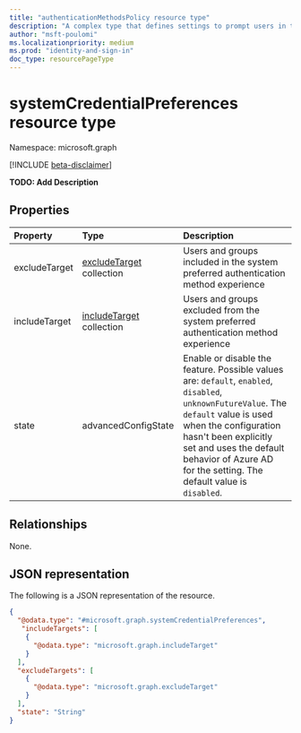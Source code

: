 ```yaml
---
title: "authenticationMethodsPolicy resource type"
description: "A complex type that defines settings to prompt users in the organization to use the most appropriate credentials among the ones registered by the user. Presently, a user has selected the default authentication method. With this implementation, this chosen credential is determined dynamically based on various factors including security, availability, and user experience. This credential will override the current method selected by the user. At present this will only apply to MFA. Going forward, in future releases, this will be applicable for all user authentications."
author: "msft-poulomi"
ms.localizationpriority: medium
ms.prod: "identity-and-sign-in"
doc_type: resourcePageType
---
```


# systemCredentialPreferences resource type

Namespace: microsoft.graph

[!INCLUDE [beta-disclaimer](../../includes/beta-disclaimer.md)]

**TODO: Add Description**

## Properties
|Property|Type|Description|
|:---|:---|:---|
|excludeTarget|[excludeTarget](../resources/excludetarget.md) collection|Users and groups included in the system preferred authentication method experience|
|includeTarget|[includeTarget](../resources/includetarget.md) collection|Users and groups excluded from the system preferred authentication method experience|
|state|advancedConfigState|Enable or disable the feature. Possible values are: `default`, `enabled`, `disabled`, `unknownFutureValue`. The `default` value is used when the configuration hasn't been explicitly set and uses the default behavior of Azure AD for the setting. The default value is `disabled`.|

## Relationships
None.

## JSON representation
The following is a JSON representation of the resource.
<!-- {
  "blockType": "resource",
  "@odata.type": "microsoft.graph.systemCredentialPreferences"
}
-->
``` json
{
  "@odata.type": "#microsoft.graph.systemCredentialPreferences",
   "includeTargets": [
    {
      "@odata.type": "microsoft.graph.includeTarget"
    }
  ],
  "excludeTargets": [
    {
      "@odata.type": "microsoft.graph.excludeTarget"
    }
  ],
  "state": "String"
}
```

